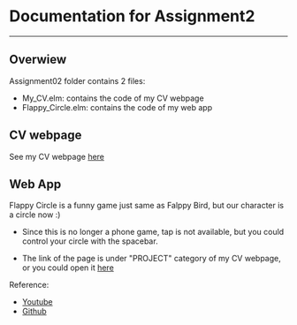  # Documentation for Assignment2
 ----------------------------------------------
## Overwiew
  
  Assignment02 folder contains 2 files:
  
  - My_CV.elm: contains the code of my CV webpage
  - Flappy_Circle.elm: contains the code of my web app
  
## CV webpage
   
See my CV webpage [here](http://ugweb.cas.mcmaster.ca/~lim147)

## Web App
   Flappy Circle is a funny game just same as Falppy Bird, but our character is a circle now :)
 
   - Since this is no longer a phone game, tap is not available, but you could control your circle with the spacebar.

   - The link of the page is under "PROJECT" category of my CV webpage, or you could open it [here](http://ugweb.cas.mcmaster.ca/~lim147/web_app.html)
    
  Reference:
   - [Youtube](https://www.youtube.com/watch?v=cXgA1d_E-jY)
   - [Github](https://github.com/doublebind/Flappy-Bird/blob/master/Flappy%20Bird)
   
